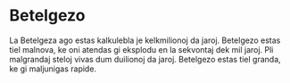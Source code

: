 # Betelgezo

La Betelgeza ago estas kalkulebla je kelkmilionoj da jaroj. Betelgezo estas tiel
malnova, ke oni atendas gi eksplodu en la sekvontaj dek mil jaroj. Pli
malgrandaj steloj vivas dum duilionoj da jaroj. Betelgezo estas tiel granda, ke
gi maljunigas rapide.
